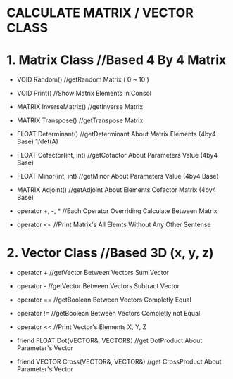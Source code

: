 # CALCULATE MATRIX / VECTOR CLASS

# 1. Matrix Class           //Based 4 By 4 Matrix

 - VOID Random()              //getRandom Matrix ( 0 ~ 10 )
 - VOID Print()               //Show Matrix Elements in Consol
 - MATRIX InverseMatrix()     //getInverse Matrix
 - MATRIX Transpose()         //getTranspose Matrix
 - FLOAT Determinant()        //getDeterminant About Matrix Elements (4by4 Base) 1/det(A)
 - FLOAT Cofactor(int, int)   //getCofactor About Parameters Value (4by4 Base)
 - FLOAT Minor(int, int)      //getMinor About Parameters Value (4by4 Base)
 - MATRIX Adjoint()           //getAdjoint About Elements Cofactor Matrix (4by4 Base)
 
 - operator +, -, *           //Each Operator Overriding Calculate Between Matrix
 - operator <<                //Print Matrix's All Elemts Without Any Other Sentense
 
 
 # 2. Vector Class          //Based 3D (x, y, z)
 
  - operator +        //getVector Between Vectors Sum Vector
  - operator -        //getVector Between Vectors Subtract Vector
  - operator ==       //getBoolean Between Vectors Completly Equal
  - operator !=       //getBoolean Between Vectors Completly not Equal
  - operator <<       //Print Vector's Elements X, Y, Z
  
  - friend FLOAT Dot(VECTOR&, VECTOR&)        //get DotProduct About Parameter's Vector
  - friend VECTOR Cross(VECTOR&, VECTOR&)     //get CrossProduct About Parameter's Vector
 
